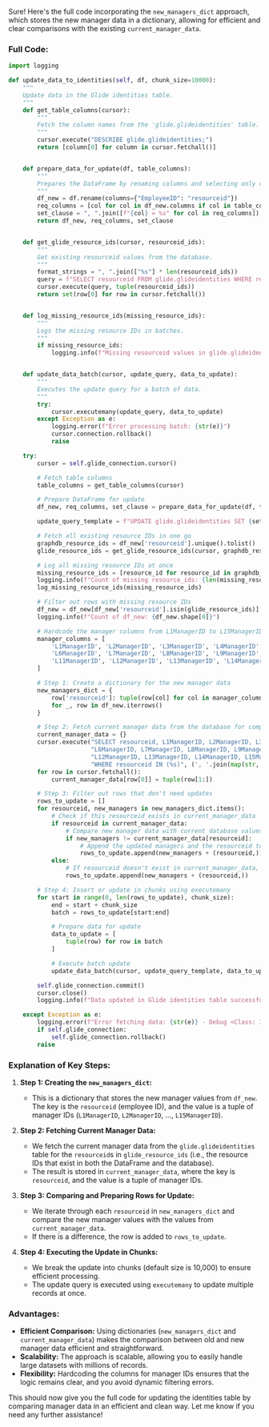 Sure! Here's the full code incorporating the `new_managers_dict` approach, which stores the new manager data in a dictionary, allowing for efficient and clear comparisons with the existing `current_manager_data`.

### Full Code:

```python
import logging

def update_data_to_identities(self, df, chunk_size=10000):
    """
    Update data in the Glide identities table.
    """
    def get_table_columns(cursor):
        """
        Fetch the column names from the 'glide.glideidentities' table.
        """
        cursor.execute("DESCRIBE glide.glideidentities;")
        return [column[0] for column in cursor.fetchall()]


    def prepare_data_for_update(df, table_columns):
        """
        Prepares the DataFrame by renaming columns and selecting only required ones.
        """
        df_new = df.rename(columns={"EmployeeID": "resourceid"})
        req_columns = [col for col in df_new.columns if col in table_columns]
        set_clause = ", ".join([f"{col} = %s" for col in req_columns])
        return df_new, req_columns, set_clause


    def get_glide_resource_ids(cursor, resourceid_ids):
        """
        Get existing resourceid values from the database.
        """
        format_strings = ", ".join(["%s"] * len(resourceid_ids))
        query = f"SELECT resourceid FROM glide.glideidentities WHERE resourceid IN ({format_strings})"
        cursor.execute(query, tuple(resourceid_ids))
        return set(row[0] for row in cursor.fetchall())


    def log_missing_resource_ids(missing_resource_ids):
        """
        Logs the missing resource IDs in batches.
        """
        if missing_resource_ids:
            logging.info(f"Missing resourceid values in glide.glideidentities: {missing_resource_ids}")


    def update_data_batch(cursor, update_query, data_to_update):
        """
        Executes the update query for a batch of data.
        """
        try:
            cursor.executemany(update_query, data_to_update)
        except Exception as e:
            logging.error(f"Error processing batch: {str(e)}")
            cursor.connection.rollback()
            raise

    try:
        cursor = self.glide_connection.cursor()

        # Fetch table columns
        table_columns = get_table_columns(cursor)

        # Prepare DataFrame for update
        df_new, req_columns, set_clause = prepare_data_for_update(df, table_columns)

        update_query_template = f"UPDATE glide.glideidentities SET {set_clause} WHERE resourceid = %s"

        # Fetch all existing resource IDs in one go
        graphdb_resource_ids = df_new['resourceid'].unique().tolist()
        glide_resource_ids = get_glide_resource_ids(cursor, graphdb_resource_ids)

        # Log all missing resource IDs at once
        missing_resource_ids = [resource_id for resource_id in graphdb_resource_ids if resource_id not in glide_resource_ids]
        logging.info(f"Count of missing resource_ids: {len(missing_resource_ids)}")
        log_missing_resource_ids(missing_resource_ids)

        # Filter out rows with missing resource IDs
        df_new = df_new[df_new['resourceid'].isin(glide_resource_ids)]
        logging.info(f"Count of df_new: {df_new.shape[0]}")

        # Hardcode the manager columns from L1ManagerID to L15ManagerID
        manager_columns = [
            'L1ManagerID', 'L2ManagerID', 'L3ManagerID', 'L4ManagerID', 'L5ManagerID',
            'L6ManagerID', 'L7ManagerID', 'L8ManagerID', 'L9ManagerID', 'L10ManagerID',
            'L11ManagerID', 'L12ManagerID', 'L13ManagerID', 'L14ManagerID', 'L15ManagerID'
        ]

        # Step 1: Create a dictionary for the new manager data
        new_managers_dict = {
            row['resourceid']: tuple(row[col] for col in manager_columns)
            for _, row in df_new.iterrows()
        }

        # Step 2: Fetch current manager data from the database for comparison
        current_manager_data = {}
        cursor.execute("SELECT resourceid, L1ManagerID, L2ManagerID, L3ManagerID, L4ManagerID, L5ManagerID, "
                       "L6ManagerID, L7ManagerID, L8ManagerID, L9ManagerID, L10ManagerID, L11ManagerID, "
                       "L12ManagerID, L13ManagerID, L14ManagerID, L15ManagerID FROM glide.glideidentities "
                       "WHERE resourceid IN (%s)", (', '.join(map(str, glide_resource_ids)),))
        for row in cursor.fetchall():
            current_manager_data[row[0]] = tuple(row[1:])

        # Step 3: Filter out rows that don't need updates
        rows_to_update = []
        for resourceid, new_managers in new_managers_dict.items():
            # Check if this resourceid exists in current_manager_data
            if resourceid in current_manager_data:
                # Compare new manager data with current database values
                if new_managers != current_manager_data[resourceid]:
                    # Append the updated managers and the resourceid to the list of rows to update
                    rows_to_update.append(new_managers + (resourceid,))
            else:
                # If resourceid doesn't exist in current_manager_data, it's a new record, so add it to rows_to_update
                rows_to_update.append(new_managers + (resourceid,))

        # Step 4: Insert or update in chunks using executemany
        for start in range(0, len(rows_to_update), chunk_size):
            end = start + chunk_size
            batch = rows_to_update[start:end]

            # Prepare data for update
            data_to_update = [
                tuple(row) for row in batch
            ]

            # Execute batch update
            update_data_batch(cursor, update_query_template, data_to_update)

        self.glide_connection.commit()
        cursor.close()
        logging.info(f"Data updated in Glide identities table successfully for {len(df_new)} records.")

    except Exception as e:
        logging.error(f"Error fetching data: {str(e)} - Debug <Class: IAM DataExport | Method: update_data_to_identities()>")
        if self.glide_connection:
            self.glide_connection.rollback()
        raise
```

### Explanation of Key Steps:

1. **Step 1: Creating the `new_managers_dict`:**
   - This is a dictionary that stores the new manager values from `df_new`. The key is the `resourceid` (employee ID), and the value is a tuple of manager IDs (`L1ManagerID`, `L2ManagerID`, ..., `L15ManagerID`).

2. **Step 2: Fetching Current Manager Data:**
   - We fetch the current manager data from the `glide.glideidentities` table for the `resourceid`s in `glide_resource_ids` (i.e., the resource IDs that exist in both the DataFrame and the database).
   - The result is stored in `current_manager_data`, where the key is `resourceid`, and the value is a tuple of manager IDs.

3. **Step 3: Comparing and Preparing Rows for Update:**
   - We iterate through each `resourceid` in `new_managers_dict` and compare the new manager values with the values from `current_manager_data`.
   - If there is a difference, the row is added to `rows_to_update`.

4. **Step 4: Executing the Update in Chunks:**
   - We break the update into chunks (default size is 10,000) to ensure efficient processing. 
   - The update query is executed using `executemany` to update multiple records at once.

### Advantages:
- **Efficient Comparison:** Using dictionaries (`new_managers_dict` and `current_manager_data`) makes the comparison between old and new manager data efficient and straightforward.
- **Scalability:** The approach is scalable, allowing you to easily handle large datasets with millions of records.
- **Flexibility:** Hardcoding the columns for manager IDs ensures that the logic remains clear, and you avoid dynamic filtering errors.

This should now give you the full code for updating the identities table by comparing manager data in an efficient and clean way. Let me know if you need any further assistance!